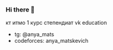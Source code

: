 ### Hi there 👋

<!--
**AnnaMatskevich/AnnaMatskevich** is a ✨ _special_ ✨ repository because its `README.md` (this file) appears on your GitHub profile.
-->
кт итмо 1 курс 
степендиат vk education
- tg: @anya_mats
- codeforces: anya_matskevich

 
